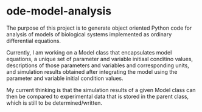 # ode-model-analysis

The purpose of this project is to generate object oriented Python code for analysis of models of biological systems implemented as ordinary differential equations. 

Currently, I am working on a Model class that encapsulates model equations, a unique set of parameter and variable initiaal conditino values, descriptions of those parameters and variables and corresponding units, and simulation results obtained after integrating the model using the parameter and variable initial condition values. 

My current thinking is that the simulation results of a given Model class can then be compared to experimental data that is stored in the parent class, which is still to be determined/written.
